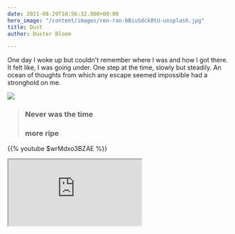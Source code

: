 ```yaml
---
date: 2021-08-29T10:56:32.000+00:00
hero_image: "/content/images/ren-ran-bBiuSdck8tU-unsplash.jpg"
title: Dust
author: Duster Bloom

---
```

One day I woke up but couldn't remember where I was and how I got there. It felt like, I was going under. One step at the time, slowly but steadily. An ocean of thoughts from which any escape seemed impossible had a stronghold on me.

![](/content/images/anomaly-oRskqiH7FNc-unsplash.jpg)

> ### Never was the time
>
> ### more ripe

{{% youtube $wrMdxo3BZAE %}}

<div class="embed-responsive embed-responsive-16by9">
<iframe class="embed-responsive-item" src="https://www.youtube-nocookie.com/embed/wrMdxo3BZAE" ></iframe>
</div>
